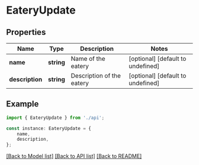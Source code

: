 # EateryUpdate


## Properties

Name | Type | Description | Notes
------------ | ------------- | ------------- | -------------
**name** | **string** | Name of the eatery | [optional] [default to undefined]
**description** | **string** | Description of the eatery | [optional] [default to undefined]

## Example

```typescript
import { EateryUpdate } from './api';

const instance: EateryUpdate = {
    name,
    description,
};
```

[[Back to Model list]](../README.md#documentation-for-models) [[Back to API list]](../README.md#documentation-for-api-endpoints) [[Back to README]](../README.md)
